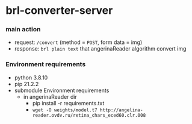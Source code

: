 # brl-converter-server

### main action

- request:  `/convert` (method = `POST`, form data = img) 
- response: `brl plain text` that angerinaReader algorithm convert img

### Environment requirements
- python 3.8.10
- pip 21.2.2
- submodule Environment requirements 
    - in angerinaReader dir
        - pip install -r requirements.txt 
        - `wget -O weights/model.t7 http://angelina-reader.ovdv.ru/retina_chars_eced60.clr.008`
